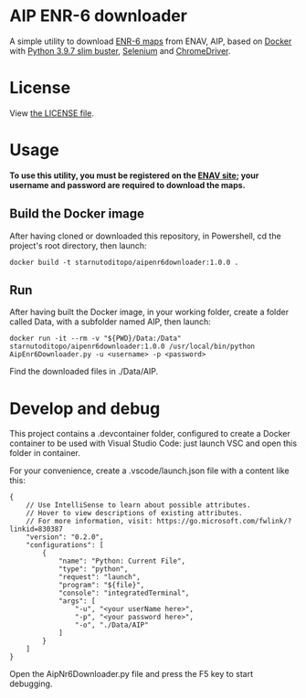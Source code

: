 # AIP ENR-6 downloader

A simple utility to download [ENR-6 maps](https://www.enav.it/enavWebPortalStatic/AIP/AIP/enr/enr6/ENR6.htm) from ENAV, AIP, based on [Docker](https://www.docker.com/) with [Python 3.9.7 slim buster](https://hub.docker.com/_/python), [Selenium](https://selenium-python.readthedocs.io/index.html) and [ChromeDriver](https://chromedriver.chromium.org/).

# License

View [the LICENSE file](LICENSE).

# Usage

**To use this utility, you must be registered on the [ENAV site](https://www.enav.it/); your username and password are required to download the maps.**

## Build the Docker image

After having cloned or downloaded this repository, in Powershell, cd the project's root directory, then launch:

    docker build -t starnutoditopo/aipenr6downloader:1.0.0 .

## Run

After having built the Docker image, in your working folder, create a folder called Data, with a subfolder named AIP, then launch:

    docker run -it --rm -v "${PWD}/Data:/Data" starnutoditopo/aipenr6downloader:1.0.0 /usr/local/bin/python AipEnr6Downloader.py -u <username> -p <password>

Find the downloaded files in ./Data/AIP.

# Develop and debug

This project contains a .devcontainer folder, configured to create a Docker container to be used with Visual Studio Code: just launch VSC and open this folder in container.

For your convenience, create a .vscode/launch.json file with a content like this:

    {
        // Use IntelliSense to learn about possible attributes.
        // Hover to view descriptions of existing attributes.
        // For more information, visit: https://go.microsoft.com/fwlink/?linkid=830387
        "version": "0.2.0",
        "configurations": [
            {
                "name": "Python: Current File",
                "type": "python",
                "request": "launch",
                "program": "${file}",
                "console": "integratedTerminal",
                "args": [
                    "-u", "<your userName here>",
                    "-p", "<your password here>",
                    "-o", "./Data/AIP"
                ]
            }
        ]
    }

Open the AipNr6Downloader.py file and press the F5 key to start debugging.